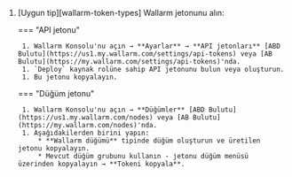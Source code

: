 1. [Uygun tip][wallarm-token-types] Wallarm jetonunu alın:

    === "API jetonu"

        1. Wallarm Konsolu'nu açın → **Ayarlar** → **API jetonları** [ABD Bulutu](https://us1.my.wallarm.com/settings/api-tokens) veya [AB Bulutu](https://my.wallarm.com/settings/api-tokens)'nda.
        1. `Deploy` kaynak rolüne sahip API jetonunu bulun veya oluşturun.
        1. Bu jetonu kopyalayın.

    === "Düğüm jetonu"

        1. Wallarm Konsolu'nu açın → **Düğümler** [ABD Bulutu](https://us1.my.wallarm.com/nodes) veya [AB Bulutu](https://my.wallarm.com/nodes)'nda.
        1. Aşağıdakilerden birini yapın:
            * **Wallarm düğümü** tipinde düğüm oluşturun ve üretilen jetonu kopyalayın.
            * Mevcut düğüm grubunu kullanın - jetonu düğüm menüsü üzerinden kopyalayın → **Tokeni kopyala**.